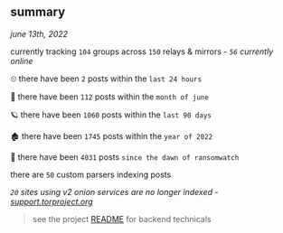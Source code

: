 
## summary
_june 13th, 2022_

currently tracking `104` groups across `150` relays & mirrors - _`56` currently online_

⏲ there have been `2` posts within the `last 24 hours`

🦈 there have been `112` posts within the `month of june`

🪐 there have been `1060` posts within the `last 90 days`

🏚 there have been `1745` posts within the `year of 2022`

🦕 there have been `4031` posts `since the dawn of ransomwatch`

there are `50` custom parsers indexing posts

_`20` sites using v2 onion services are no longer indexed - [support.torproject.org](https://support.torproject.org/onionservices/v2-deprecation/)_

> see the project [README](https://github.com/joshhighet/ransomwatch#ransomwatch--) for backend technicals
